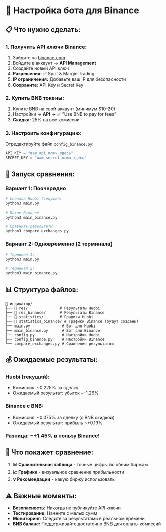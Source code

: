 # 🚀 Настройка бота для Binance

## 📋 Что нужно сделать:

### 1. **Получить API ключи Binance:**
1. Зайдите на [binance.com](https://binance.com)
2. Войдите в аккаунт → **API Management**
3. Создайте новый API ключ
4. **Разрешения:** ✅ Spot & Margin Trading
5. **IP ограничения:** Добавьте ваш IP для безопасности
6. **Сохраните:** API Key и Secret Key

### 2. **Купить BNB токены:**
1. Купите BNB на свой аккаунт (минимум $10-20)
2. Настройки → **API** → ✅ "Use BNB to pay for fees"
3. **Скидка:** 25% на все комиссии

### 3. **Настроить конфигурацию:**
Отредактируйте файл `config_binance.py`:
```python
API_KEY = "ваш_api_ключ_здесь"
SECRET_KEY = "ваш_secret_ключ_здесь"
```

## 🤖 Запуск сравнения:

### **Вариант 1: Поочередно**
```bash
# Сначала Huobi (текущий)
python3 main.py

# Потом Binance
python3 main_binance.py

# Сравнить результаты
python3 compare_exchanges.py
```

### **Вариант 2: Одновременно (2 терминала)**
```bash
# Терминал 1:
python3 main.py

# Терминал 2:
python3 main_binance.py
```

## 📊 Структура файлов:

```
📁 индикатор/
├── 📁 res/              # Результаты Huobi
├── 📁 res_binance/      # Результаты Binance
├── 📁 statistics/       # Графики Huobi
├── 📁 statistics_binance/ # Графики Binance (будут созданы)
├── main.py              # Бот для Huobi
├── main_binance.py      # Бот для Binance
├── config.py            # Настройки Huobi
├── config_binance.py    # Настройки Binance
└── compare_exchanges.py # Сравнение результатов
```

## 💰 Ожидаемые результаты:

### **Huobi (текущий):**
- Комиссия: ~0.225% за сделку
- Ожидаемый результат: убыток ~-1.26%

### **Binance с BNB:**
- Комиссия: ~0.075% за сделку (с BNB скидкой)
- Ожидаемый результат: прибыль ~+0.19%

### **Разница:** ~+1.45% в пользу Binance!

## 🎯 Что покажет сравнение:

1. **📊 Сравнительная таблица** - точные цифры по обеим биржам
2. **📈 Графики** - визуальное сравнение прибыльности
3. **💡 Рекомендации** - какую биржу использовать

## ⚠️ Важные моменты:

- **Безопасность:** Никогда не публикуйте API ключи
- **Тестирование:** Начните с малых сумм
- **Мониторинг:** Следите за результатами в реальном времени
- **BNB баланс:** Поддерживайте достаточно BNB для оплаты комиссий
